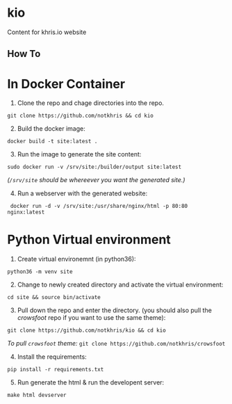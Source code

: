 # kio
Content for khris.io website

## How To
In Docker Container
===================
1. Clone the repo and chage directories into the repo.

`git clone https://github.com/notkhris && cd kio`

2. Build the docker image:

`docker build -t site:latest .`

3. Run the image to generate the site content:

`sudo docker run -v /srv/site:/builder/output site:latest`

 *(`/srv/site` should be whereever you want the generated site.)*

4. Run a webserver with the generated website:

` docker run -d -v /srv/site:/usr/share/nginx/html -p 80:80 nginx:latest`


Python Virtual environment
==========================
1. Create virtual environemnt (in python36):

`python36 -m venv site`

2. Change to newly created directory and activate the virtual environment:

`cd site && source bin/activate`

3. Pull down the repo and enter the directory. (you should also pull the *crowsfoot* repo if you want to use the same theme):

`git clone https://github.com/notkhris/kio && cd kio`

   *To pull `crowsfoot` theme:* `git clone https://github.com/notkhris/crowsfoot`

4. Install the requirements:

`pip install -r requirements.txt`

5. Run generate the html & run the developent server:

`make html devserver`


